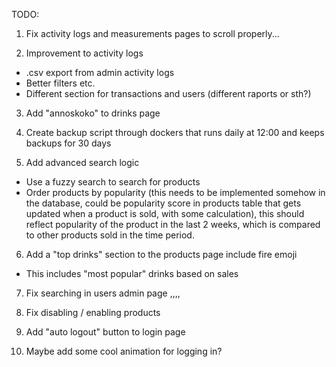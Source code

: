 TODO:

1. Fix activity logs and measurements pages to scroll properly...

2. Improvement to activity logs

- .csv export from admin activity logs
- Better filters etc.
- Different section for transactions and users (different raports or sth?)

3. Add "annoskoko" to drinks page

4. Create backup script through dockers that runs daily at 12:00 and keeps backups for 30 days

5. Add advanced search logic

- Use a fuzzy search to search for products
- Order products by popularity (this needs to be implemented somehow in the database, could be popularity score in products table that gets updated when a product is sold, with some calculation), this should reflect popularity of the product in the last 2 weeks, which is compared to other products sold in the time period.

6. Add a "top drinks" section to the products page include fire emoji

- This includes "most popular" drinks based on sales

7. Fix searching in users admin page ,,,,

8. Fix disabling / enabling products

9. Add "auto logout" button to login page

10. Maybe add some cool animation for logging in?
